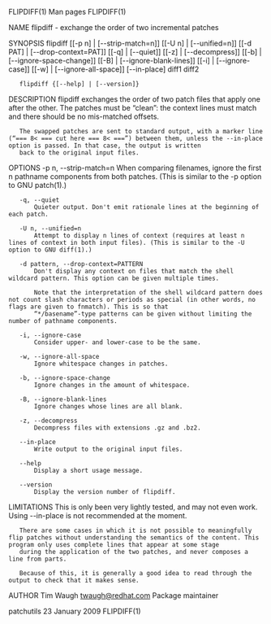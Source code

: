 FLIPDIFF(1)                                                                                     Man pages                                                                                     FLIPDIFF(1)

NAME
       flipdiff - exchange the order of two incremental patches

SYNOPSIS
       flipdiff [[-p n] | [--strip-match=n]] [[-U n] | [--unified=n]] [[-d PAT] | [--drop-context=PAT]] [[-q] | [--quiet]] [[-z] | [--decompress]] [[-b] | [--ignore-space-change]] [[-B] |
                [--ignore-blank-lines]] [[-i] | [--ignore-case]] [[-w] | [--ignore-all-space]] [--in-place] diff1 diff2

       flipdiff {[--help] | [--version]}

DESCRIPTION
       flipdiff exchanges the order of two patch files that apply one after the other. The patches must be “clean”: the context lines must match and there should be no mis-matched offsets.

       The swapped patches are sent to standard output, with a marker line (“=== 8< === cut here === 8< ===”) between them, unless the --in-place option is passed. In that case, the output is written
       back to the original input files.

OPTIONS
       -p n, --strip-match=n
           When comparing filenames, ignore the first n pathname components from both patches. (This is similar to the -p option to GNU patch(1).)

       -q, --quiet
           Quieter output. Don't emit rationale lines at the beginning of each patch.

       -U n, --unified=n
           Attempt to display n lines of context (requires at least n lines of context in both input files). (This is similar to the -U option to GNU diff(1).)

       -d pattern, --drop-context=PATTERN
           Don't display any context on files that match the shell wildcard pattern. This option can be given multiple times.

           Note that the interpretation of the shell wildcard pattern does not count slash characters or periods as special (in other words, no flags are given to fnmatch). This is so that
           “*/basename”-type patterns can be given without limiting the number of pathname components.

       -i, --ignore-case
           Consider upper- and lower-case to be the same.

       -w, --ignore-all-space
           Ignore whitespace changes in patches.

       -b, --ignore-space-change
           Ignore changes in the amount of whitespace.

       -B, --ignore-blank-lines
           Ignore changes whose lines are all blank.

       -z, --decompress
           Decompress files with extensions .gz and .bz2.

       --in-place
           Write output to the original input files.

       --help
           Display a short usage message.

       --version
           Display the version number of flipdiff.

LIMITATIONS
       This is only been very lightly tested, and may not even work. Using --in-place is not recommended at the moment.

       There are some cases in which it is not possible to meaningfully flip patches without understanding the semantics of the content. This program only uses complete lines that appear at some stage
       during the application of the two patches, and never composes a line from parts.

       Because of this, it is generally a good idea to read through the output to check that it makes sense.

AUTHOR
       Tim Waugh <twaugh@redhat.com>
           Package maintainer

patchutils                                                                                   23 January 2009                                                                                  FLIPDIFF(1)
